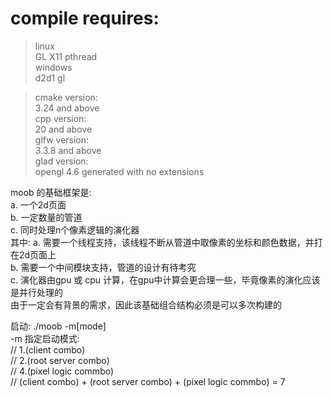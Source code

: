 # compile requires:
> linux  
>   GL X11 pthread  
> windows  
>   d2d1 gl  

> cmake version:  
    3.24 and above  
> cpp version:  
    20 and above  
> glfw version:  
    3.3.8 and above  
> glad version:  
    opengl 4.6 generated with no extensions  

moob 的基础框架是:  
    a. 一个2d页面  
    b. 一定数量的管道  
    c. 同时处理n个像素逻辑的演化器  
其中: 
    a. 需要一个线程支持，该线程不断从管道中取像素的坐标和颜色数据，并打在2d页面上  
    b. 需要一个中间模块支持，管道的设计有待考究  
    c. 演化器由gpu 或 cpu 计算，在gpu中计算会更合理一些，毕竟像素的演化应该是并行处理的  
由于一定会有背景的需求，因此该基础组合结构必须是可以多次构建的  

启动:
./moob -m[mode]  
-m 指定启动模式:  
        // 1.(client combo)  
        // 2.(root server combo)  
        // 4.(pixel logic commbo)  
        // (client combo) + (root server combo) + (pixel logic commbo) = 7  
    